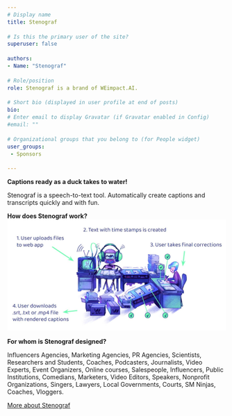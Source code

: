 ```yaml
---
# Display name
title: Stenograf

# Is this the primary user of the site?
superuser: false

authors:
- Name: "Stenograf"

# Role/position
role: Stenograf is a brand of WEimpact.AI.

# Short bio (displayed in user profile at end of posts)
bio: 
# Enter email to display Gravatar (if Gravatar enabled in Config)
#email: ""

# Organizational groups that you belong to (for People widget)
user_groups:
 - Sponsors

---
```


**Captions ready as a duck takes to water!**

Stenograf is a speech-to-text tool.
Automatically create captions and transcripts quickly and with fun.



**How does Stenograf work?**
![](./fig1.jpg)

**For whom is Stenograf designed?**

Influencers Agencies, Marketing Agencies, PR Agencies, Scientists, Researchers and Students, Coaches, Podcasters, Journalists, Video Experts, Event Organizers, Online courses, Salespeople, Influencers, Public Institutions, Comedians, Marketers, Video Editors, Speakers, Nonprofit Organizations, Singers, Lawyers, Local Governments, Courts, SM Ninjas, Coaches, Vloggers.

[More about Stenograf](https://stenograf.io/)

